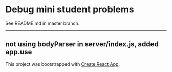# Debug mini student problems

See README.md in master branch.

---

## not using bodyParser in server/index.js, added app.use

This project was bootstrapped with [Create React App](https://github.com/facebook/create-react-app).
